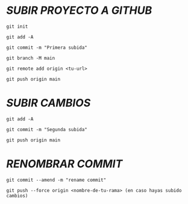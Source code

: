 # _SUBIR PROYECTO A GITHUB_
```
git init
```
```
git add -A
```
```
git commit -m "Primera subida"
```
```
git branch -M main
```
```
git remote add origin <tu-url>
```
```
git push origin main
```
# _SUBIR CAMBIOS_
```
git add -A
```
```
git commit -m "Segunda subida"
```
```
git push origin main
```
# _RENOMBRAR COMMIT_
```
git commit --amend -m "rename commit"
```
```
git push --force origin <nombre-de-tu-rama> (en caso hayas subido cambios)
```
